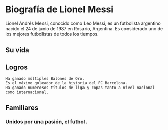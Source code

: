 # Biografía de Lionel Messi
Lionel Andrés Messi, conocido como Leo Messi, es un futbolista argentino nacido el 24 de junio de 1987 en Rosario, Argentina. Es considerado uno de los mejores futbolistas de todos los tiempos.

## Su vida

## Logros
    Ha ganado múltiples Balones de Oro.
    Es el máximo goleador de la historia del FC Barcelona.
    Ha ganado numerosos títulos de liga y copas tanto a nivel nacional como internacional.
    
## Familiares


### Unidos por una pasión, el futbol.